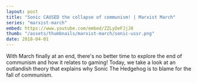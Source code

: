 ```yaml
---
layout: post
title: "Sonic CAUSED the collapse of communism! | Marxist March"
series: "marxist-march"
embed: https://www.youtube.com/embed/ZZLyDeFJjJ0
thumb: "/assets/thumbnails/marxist-march/sonic-ussr.png"
date: 2018-04-01
---
```


With March finally at an end, there's no better time to explore the end of communism and how it relates to gaming! Today, we take a look at an outlandish theory that explains why Sonic The Hedgehog is to blame for the fall of communism.

